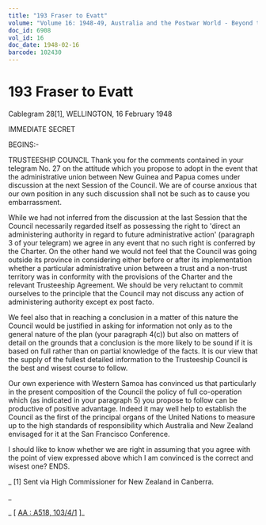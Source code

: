 ```yaml
---
title: "193 Fraser to Evatt"
volume: "Volume 16: 1948-49, Australia and the Postwar World - Beyond the Region"
doc_id: 6908
vol_id: 16
doc_date: 1948-02-16
barcode: 102430
---
```


# 193 Fraser to Evatt

Cablegram 28[1], WELLINGTON, 16 February 1948

IMMEDIATE SECRET

BEGINS:-

TRUSTEESHIP COUNCIL Thank you for the comments contained in your telegram No. 27 on the attitude which you propose to adopt in the event that the administrative union between New Guinea and Papua comes under discussion at the next Session of the Council. We are of course anxious that our own position in any such discussion shall not be such as to cause you embarrassment.

While we had not inferred from the discussion at the last Session that the Council necessarily regarded itself as possessing the right to 'direct an administering authority in regard to future administrative action' (paragraph 3 of your telegram) we agree in any event that no such right is conferred by the Charter. On the other hand we would not feel that the Council was going outside its province in considering either before or after its implementation whether a particular administrative union between a trust and a non-trust territory was in conformity with the provisions of the Charter and the relevant Trusteeship Agreement. We should be very reluctant to commit ourselves to the principle that the Council may not discuss any action of administering authority except ex post facto.

We feel also that in reaching a conclusion in a matter of this nature the Council would be justified in asking for information not only as to the general nature of the plan (your paragraph 4(c)) but also on matters of detail on the grounds that a conclusion is the more likely to be sound if it is based on full rather than on partial knowledge of the facts. It is our view that the supply of the fullest detailed information to the Trusteeship Council is the best and wisest course to follow.

Our own experience with Western Samoa has convinced us that particularly in the present composition of the Council the policy of full co-operation which (as indicated in your paragraph 5) you propose to follow can be productive of positive advantage. Indeed it may well help to establish the Council as the first of the principal organs of the United Nations to measure up to the high standards of responsibility which Australia and New Zealand envisaged for it at the San Francisco Conference.

I should like to know whether we are right in assuming that you agree with the point of view expressed above which I am convinced is the correct and wisest one? ENDS.

_ [1] Sent via High Commissioner for New Zealand in Canberra.

_

_ [ [AA : A518, 103/4/1](http://www.naa.gov.au/cgi-bin/Search?O=I&Number=102430) ]_
